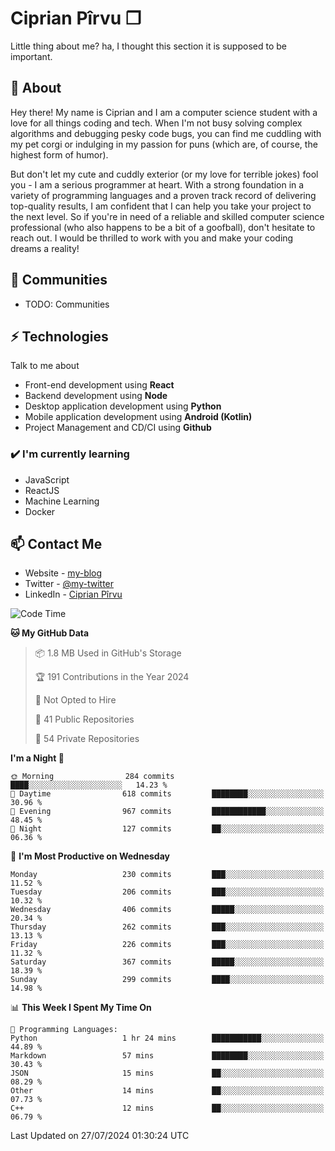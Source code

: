 # Ciprian Pîrvu ❐

Little thing about me? ha, I thought this section it is supposed to be important.

## 🧐 About

Hey there! My name is Ciprian and I am a computer science student with a love for all things coding and tech. When I'm not busy solving complex algorithms and debugging pesky code bugs, you can find me cuddling with my pet corgi or indulging in my passion for puns (which are, of course, the highest form of humor).

But don't let my cute and cuddly exterior (or my love for terrible jokes) fool you - I am a serious programmer at heart. With a strong foundation in a variety of programming languages and a proven track record of delivering top-quality results, I am confident that I can help you take your project to the next level. So if you're in need of a reliable and skilled computer science professional (who also happens to be a bit of a goofball), don't hesitate to reach out. I would be thrilled to work with you and make your coding dreams a reality!

## 👯 Communities

-   TODO: Communities

## ⚡ Technologies

Talk to me about

-   Front-end development using **React**
-   Backend development using **Node**
-   Desktop application development using **Python**
-   Mobile application development using **Android (Kotlin)**
-   Project Management and CD/CI using **Github**

### ✔️ I'm currently learning

-   JavaScript
-   ReactJS
-   Machine Learning
-   Docker

## 📫 Contact Me

-   Website - [my-blog]()
-   Twitter - [@my-twitter]()
-   LinkedIn - [Ciprian Pîrvu](https://www.linkedin.com/in/p%C3%AErvu-ciprian-cristian-4415991b1/)

<!--START_SECTION:waka-->
![Code Time](http://img.shields.io/badge/Code%20Time-2%2C115%20hrs%2056%20mins-blue)

**🐱 My GitHub Data** 

> 📦 1.8 MB Used in GitHub's Storage 
 > 
> 🏆 191 Contributions in the Year 2024
 > 
> 🚫 Not Opted to Hire
 > 
> 📜 41 Public Repositories 
 > 
> 🔑 54 Private Repositories 
 > 
**I'm a Night 🦉** 

```text
🌞 Morning                284 commits         ████░░░░░░░░░░░░░░░░░░░░░   14.23 % 
🌆 Daytime                618 commits         ████████░░░░░░░░░░░░░░░░░   30.96 % 
🌃 Evening                967 commits         ████████████░░░░░░░░░░░░░   48.45 % 
🌙 Night                  127 commits         ██░░░░░░░░░░░░░░░░░░░░░░░   06.36 % 
```
📅 **I'm Most Productive on Wednesday** 

```text
Monday                   230 commits         ███░░░░░░░░░░░░░░░░░░░░░░   11.52 % 
Tuesday                  206 commits         ███░░░░░░░░░░░░░░░░░░░░░░   10.32 % 
Wednesday                406 commits         █████░░░░░░░░░░░░░░░░░░░░   20.34 % 
Thursday                 262 commits         ███░░░░░░░░░░░░░░░░░░░░░░   13.13 % 
Friday                   226 commits         ███░░░░░░░░░░░░░░░░░░░░░░   11.32 % 
Saturday                 367 commits         █████░░░░░░░░░░░░░░░░░░░░   18.39 % 
Sunday                   299 commits         ████░░░░░░░░░░░░░░░░░░░░░   14.98 % 
```


📊 **This Week I Spent My Time On** 

```text
💬 Programming Languages: 
Python                   1 hr 24 mins        ███████████░░░░░░░░░░░░░░   44.89 % 
Markdown                 57 mins             ████████░░░░░░░░░░░░░░░░░   30.43 % 
JSON                     15 mins             ██░░░░░░░░░░░░░░░░░░░░░░░   08.29 % 
Other                    14 mins             ██░░░░░░░░░░░░░░░░░░░░░░░   07.73 % 
C++                      12 mins             ██░░░░░░░░░░░░░░░░░░░░░░░   06.79 % 
```


 Last Updated on 27/07/2024 01:30:24 UTC
<!--END_SECTION:waka-->
